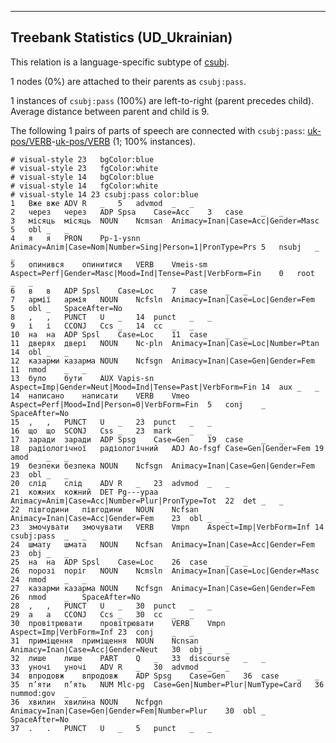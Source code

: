 

--------------------------------------------------------------------------------

## Treebank Statistics (UD_Ukrainian)

This relation is a language-specific subtype of [csubj]().

1 nodes (0%) are attached to their parents as `csubj:pass`.

1 instances of `csubj:pass` (100%) are left-to-right (parent precedes child).
Average distance between parent and child is 9.

The following 1 pairs of parts of speech are connected with `csubj:pass`: [uk-pos/VERB]()-[uk-pos/VERB]() (1; 100% instances).


~~~ conllu
# visual-style 23	bgColor:blue
# visual-style 23	fgColor:white
# visual-style 14	bgColor:blue
# visual-style 14	fgColor:white
# visual-style 14 23 csubj:pass	color:blue
1	Вже	вже	ADV	R	_	5	advmod	_	_
2	через	через	ADP	Spsa	Case=Acc	3	case	_	_
3	місяць	місяць	NOUN	Ncmsan	Animacy=Inan|Case=Acc|Gender=Masc	5	obl	_	_
4	я	я	PRON	Pp-1-ysnn	Animacy=Anim|Case=Nom|Number=Sing|Person=1|PronType=Prs	5	nsubj	_	_
5	опинився	опинитися	VERB	Vmeis-sm	Aspect=Perf|Gender=Masc|Mood=Ind|Tense=Past|VerbForm=Fin	0	root	_	_
6	в	в	ADP	Spsl	Case=Loc	7	case	_	_
7	армії	армія	NOUN	Ncfsln	Animacy=Inan|Case=Loc|Gender=Fem	5	obl	_	SpaceAfter=No
8	,	,	PUNCT	U	_	14	punct	_	_
9	і	і	CCONJ	Ccs	_	14	cc	_	_
10	на	на	ADP	Spsl	Case=Loc	11	case	_	_
11	дверях	двері	NOUN	Nc-pln	Animacy=Inan|Case=Loc|Number=Ptan	14	obl	_	_
12	казарми	казарма	NOUN	Ncfsgn	Animacy=Inan|Case=Gen|Gender=Fem	11	nmod	_	_
13	було	бути	AUX	Vapis-sn	Aspect=Imp|Gender=Neut|Mood=Ind|Tense=Past|VerbForm=Fin	14	aux	_	_
14	написано	написати	VERB	Vmeo	Aspect=Perf|Mood=Ind|Person=0|VerbForm=Fin	5	conj	_	SpaceAfter=No
15	,	,	PUNCT	U	_	23	punct	_	_
16	що	що	SCONJ	Css	_	23	mark	_	_
17	заради	заради	ADP	Spsg	Case=Gen	19	case	_	_
18	радіологічної	радіологічний	ADJ	Ao-fsgf	Case=Gen|Gender=Fem	19	amod	_	_
19	безпеки	безпека	NOUN	Ncfsgn	Animacy=Inan|Case=Gen|Gender=Fem	23	obl	_	_
20	слід	слід	ADV	R	_	23	advmod	_	_
21	кожних	кожний	DET	Pg---ypaa	Animacy=Anim|Case=Acc|Number=Plur|PronType=Tot	22	det	_	_
22	півгодини	півгодини	NOUN	Ncfsan	Animacy=Inan|Case=Acc|Gender=Fem	23	obl	_	_
23	змочувати	змочувати	VERB	Vmpn	Aspect=Imp|VerbForm=Inf	14	csubj:pass	_	_
24	шмату	шмата	NOUN	Ncfsan	Animacy=Inan|Case=Acc|Gender=Fem	23	obj	_	_
25	на	на	ADP	Spsl	Case=Loc	26	case	_	_
26	порозі	поріг	NOUN	Ncmsln	Animacy=Inan|Case=Loc|Gender=Masc	24	nmod	_	_
27	казарми	казарма	NOUN	Ncfsgn	Animacy=Inan|Case=Gen|Gender=Fem	26	nmod	_	SpaceAfter=No
28	,	,	PUNCT	U	_	30	punct	_	_
29	а	а	CCONJ	Ccs	_	30	cc	_	_
30	провітрювати	провітрювати	VERB	Vmpn	Aspect=Imp|VerbForm=Inf	23	conj	_	_
31	приміщення	приміщення	NOUN	Ncnsan	Animacy=Inan|Case=Acc|Gender=Neut	30	obj	_	_
32	лише	лише	PART	Q	_	33	discourse	_	_
33	уночі	уночі	ADV	R	_	30	advmod	_	_
34	впродовж	впродовж	ADP	Spsg	Case=Gen	36	case	_	_
35	п’яти	п’ять	NUM	Mlc-pg	Case=Gen|Number=Plur|NumType=Card	36	nummod:gov	_	_
36	хвилин	хвилина	NOUN	Ncfpgn	Animacy=Inan|Case=Gen|Gender=Fem|Number=Plur	30	obl	_	SpaceAfter=No
37	.	.	PUNCT	U	_	5	punct	_	_

~~~


